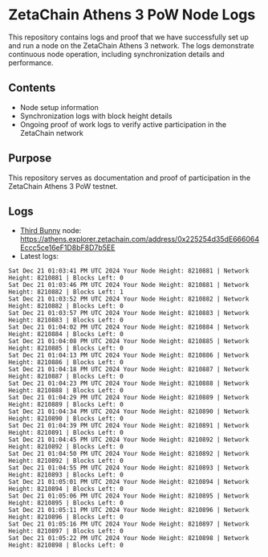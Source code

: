 # ZetaChain Athens 3 PoW Node Logs
This repository contains logs and proof that we have successfully set up and run a node on the ZetaChain Athens 3 network. The logs demonstrate continuous node operation, including synchronization details and performance.

## Contents
- Node setup information
- Synchronization logs with block height details
- Ongoing proof of work logs to verify active participation in the ZetaChain network

## Purpose
This repository serves as documentation and proof of participation in the ZetaChain Athens 3 PoW testnet.

## Logs

- [Third Bunny](https://thirdbunny.xyz/) node: https://athens.explorer.zetachain.com/address/0x225254d35dE666064Eccc5ce16eF1D8bF8D7b5EE
- Latest logs:
```
Sat Dec 21 01:03:41 PM UTC 2024 Your Node Height: 8210881 | Network Height: 8210881 | Blocks Left: 0
Sat Dec 21 01:03:46 PM UTC 2024 Your Node Height: 8210881 | Network Height: 8210882 | Blocks Left: 1
Sat Dec 21 01:03:52 PM UTC 2024 Your Node Height: 8210882 | Network Height: 8210882 | Blocks Left: 0
Sat Dec 21 01:03:57 PM UTC 2024 Your Node Height: 8210883 | Network Height: 8210883 | Blocks Left: 0
Sat Dec 21 01:04:02 PM UTC 2024 Your Node Height: 8210884 | Network Height: 8210884 | Blocks Left: 0
Sat Dec 21 01:04:08 PM UTC 2024 Your Node Height: 8210885 | Network Height: 8210885 | Blocks Left: 0
Sat Dec 21 01:04:13 PM UTC 2024 Your Node Height: 8210886 | Network Height: 8210886 | Blocks Left: 0
Sat Dec 21 01:04:18 PM UTC 2024 Your Node Height: 8210887 | Network Height: 8210887 | Blocks Left: 0
Sat Dec 21 01:04:23 PM UTC 2024 Your Node Height: 8210888 | Network Height: 8210888 | Blocks Left: 0
Sat Dec 21 01:04:29 PM UTC 2024 Your Node Height: 8210889 | Network Height: 8210889 | Blocks Left: 0
Sat Dec 21 01:04:34 PM UTC 2024 Your Node Height: 8210890 | Network Height: 8210890 | Blocks Left: 0
Sat Dec 21 01:04:39 PM UTC 2024 Your Node Height: 8210891 | Network Height: 8210891 | Blocks Left: 0
Sat Dec 21 01:04:45 PM UTC 2024 Your Node Height: 8210892 | Network Height: 8210892 | Blocks Left: 0
Sat Dec 21 01:04:50 PM UTC 2024 Your Node Height: 8210892 | Network Height: 8210892 | Blocks Left: 0
Sat Dec 21 01:04:55 PM UTC 2024 Your Node Height: 8210893 | Network Height: 8210893 | Blocks Left: 0
Sat Dec 21 01:05:01 PM UTC 2024 Your Node Height: 8210894 | Network Height: 8210894 | Blocks Left: 0
Sat Dec 21 01:05:06 PM UTC 2024 Your Node Height: 8210895 | Network Height: 8210895 | Blocks Left: 0
Sat Dec 21 01:05:11 PM UTC 2024 Your Node Height: 8210896 | Network Height: 8210896 | Blocks Left: 0
Sat Dec 21 01:05:16 PM UTC 2024 Your Node Height: 8210897 | Network Height: 8210897 | Blocks Left: 0
Sat Dec 21 01:05:22 PM UTC 2024 Your Node Height: 8210898 | Network Height: 8210898 | Blocks Left: 0
```
